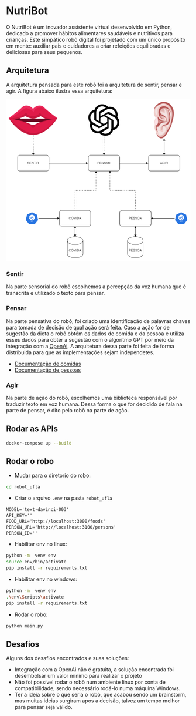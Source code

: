 # NutriBot

O NutriBot é um inovador assistente virtual desenvolvido em Python, dedicado a promover hábitos alimentares saudáveis e nutritivos para crianças. Este simpático robô digital foi projetado com um único propósito em mente: auxiliar pais e cuidadores a criar refeições equilibradas e deliciosas para seus pequenos.

## Arquitetura

A arquitetura pensada para este robô foi a arquitetura de  sentir, pensar e agir. A figura abaixo ilustra essa arquitetura:

![Arquitetura](./architecture/NutriBot.drawio.png)

### Sentir

Na parte sensorial do robô escolhemos a percepção da voz humana que é transcrita e utilizado o texto para pensar.

### Pensar 

Na parte pensativa do robô, foi criado uma identificação de palavras chaves para tomada de decisão de qual ação será feita. Caso a ação for de sugestão da dieta o robô obtém os dados de comida e da pessoa e utiliza esses dados  para obter a sugestão com o algoritmo GPT por meio da integração com a [OpenAi](https://openai.com/).
A arquitetura dessa parte foi feita de forma distríbuida para que as implementações sejam independetes.

- [Documentação de comidas](./food_info_serv/README.md)
- [Documentação de pessoas](./person_info_serv/README.md)

### Agir

Na parte de ação do robô, escolhemos uma biblioteca responsável por traduzir texto em voz humana. Dessa forma o que for decidido de fala na parte de pensar, é dito pelo robô na parte de ação.

## Rodar as APIs

```sh
docker-compose up --build
```

## Rodar o robo

- Mudar para o diretorio do robo:

```sh
cd robot_ufla
```

- Criar o arquivo `.env` na pasta `robot_ufla`

```env
MODEL='text-davinci-003'
API_KEY=''
FOOD_URL='http://localhost:3000/foods'
PERSON_URL='http://localhost:3100/persons'
PERSON_ID=''
```

- Habilitar env no linux:

```sh
python -m  venv env
source env/bin/activate
pip install -r requirements.txt
```

- Habilitar env no windows:

```sh
python -m  venv env
.\env\Scripts\activate
pip install -r requirements.txt
```

- Rodar o robo:

```sh
python main.py
```

## Desafios

Alguns dos desafios encontrados e suas soluções:

- Integração com a OpenAi não é gratuita, a solução encontrada foi desembolsar um valor mínimo para realizar o projeto
- Não foi possível rodar o robô num ambiente linux por conta de compatibilidade, sendo necessário rodá-lo numa máquina Windows.
- Ter a ideia sobre o que seria o robô, que acabou sendo um brainstorm, mas muitas ideias surgiram apos a decisão, talvez um tempo melhor para pensar seja válido.
